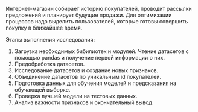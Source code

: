 Интернет-магазин собирает историю покупателей, проводит рассылки предложений и планирует будущие продажи. Для оптимизации процессов надо выделить пользователей, которые готовы совершить покупку в ближайшее время.  

Этапы выполнения исследования:
1. Загрузка необходимых бибилиотек и модулей. Чтение датасетов с помощью pandas и получение первой информации о них.
2. Предобработка датасетов.
3. Исследование датасетов и создание новых признаков.
4. Объединение датасетов по уникальным id покупателей.
5. Подготовка данных для обучения моделей и предсказания на обучающей выборке.
6. Проверка лучшей модели на тестовых данных.
7. Анализ важности признаков и окончательный вывод.
